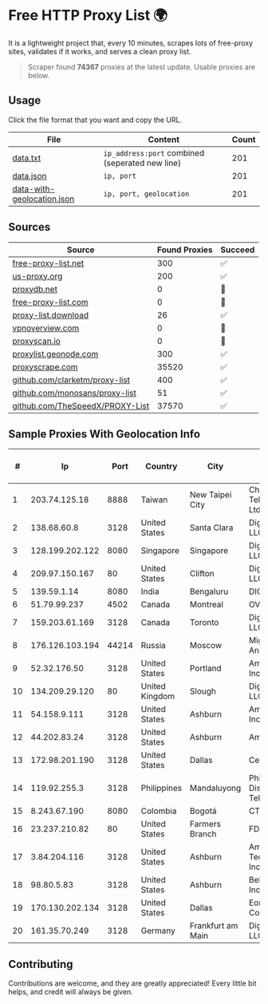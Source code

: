 
# Free HTTP Proxy List 🌍

It is a lightweight project that, every 10 minutes, scrapes lots of free-proxy sites, validates if it works, and serves a clean proxy list.


> Scraper found **74367** proxies at the latest update. Usable proxies are below.

## Usage

Click the file format that you want and copy the URL.


|File|Content|Count|
|----|-------|-----|
|[data.txt](https://raw.githubusercontent.com/themiralay/Proxy-List-World/master/data.txt)|`ip_address:port` combined (seperated new line)|201|
|[data.json](https://raw.githubusercontent.com/themiralay/Proxy-List-World/master/data.json)|`ip, port`|201|
|[data-with-geolocation.json](https://raw.githubusercontent.com/themiralay/Proxy-List-World/master/data-with-geolocation.json)|`ip, port, geolocation`|201|

## Sources

|Source|Found Proxies|Succeed|
|------|-------------|-------|
|[free-proxy-list.net](https://free-proxy-list.net)|300|✅|
|[us-proxy.org](https://www.us-proxy.org)|200|✅|
|[proxydb.net](http://proxydb.net)|0|🚫|
|[free-proxy-list.com](https://free-proxy-list.com/?page=&port=&type%5B%5D=http&type%5B%5D=https&up_time=0&search=Search)|0|🚫|
|[proxy-list.download](https://www.proxy-list.download/HTTP)|26|✅|
|[vpnoverview.com](https://vpnoverview.com/privacy/anonymous-browsing/free-proxy-servers)|0|🚫|
|[proxyscan.io](https://www.proxyscan.io)|0|🚫|
|[proxylist.geonode.com](https://proxylist.geonode.com/api/proxy-list?limit=300&page=1&sort_by=lastChecked&sort_type=desc&protocols=http,https)|300|✅|
|[proxyscrape.com](https://api.proxyscrape.com/v2/?request=displayproxies&protocol=http&timeout=10000&country=all&ssl=all&anonymity=all)|35520|✅|
|[github.com/clarketm/proxy-list](https://raw.githubusercontent.com/clarketm/proxy-list/master/proxy-list-raw.txt)|400|✅|
|[github.com/monosans/proxy-list](https://raw.githubusercontent.com/monosans/proxy-list/main/proxies/http.txt)|51|✅|
|[github.com/TheSpeedX/PROXY-List](https://raw.githubusercontent.com/TheSpeedX/PROXY-List/master/http.txt)|37570|✅|


## Sample Proxies With Geolocation Info

|#|Ip|Port|Country|City|Internet Service Provider|
|-|--|----|-------|----|-------------------------|
|1|203.74.125.18|8888|Taiwan|New Taipei City|Chunghwa Telecom Co., Ltd.|
|2|138.68.60.8|3128|United States|Santa Clara|DigitalOcean, LLC|
|3|128.199.202.122|8080|Singapore|Singapore|DigitalOcean, LLC|
|4|209.97.150.167|80|United States|Clifton|DigitalOcean, LLC|
|5|139.59.1.14|8080|India|Bengaluru|DIGITALOCEAN|
|6|51.79.99.237|4502|Canada|Montreal|OVH SAS|
|7|159.203.61.169|3128|Canada|Toronto|DigitalOcean, LLC|
|8|176.126.103.194|44214|Russia|Moscow|Miglovets Egor Andreevich|
|9|52.32.176.50|3128|United States|Portland|Amazon.com, Inc.|
|10|134.209.29.120|80|United Kingdom|Slough|DigitalOcean, LLC|
|11|54.158.9.111|3128|United States|Ashburn|Amazon.com, Inc.|
|12|44.202.83.24|3128|United States|Ashburn|Amazon.com|
|13|172.98.201.190|3128|United States|Dallas|Centrilogic|
|14|119.92.255.3|3128|Philippines|Mandaluyong|Philippine Long Distance Telephone Co.|
|15|8.243.67.190|8080|Colombia|Bogotá|CTL Colombia|
|16|23.237.210.82|80|United States|Farmers Branch|FDCservers.net|
|17|3.84.204.116|3128|United States|Ashburn|Amazon Technologies Inc.|
|18|98.80.5.83|3128|United States|Ashburn|BellSouth.net Inc.|
|19|170.130.202.134|3128|United States|Dallas|Eonix Corporation|
|20|161.35.70.249|3128|Germany|Frankfurt am Main|DigitalOcean, LLC|



## Contributing

Contributions are welcome, and they are greatly appreciated! Every
little bit helps, and credit will always be given.

